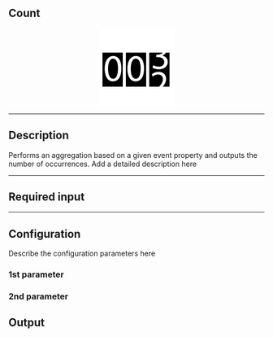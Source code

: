 <!--

  Copyright 2018 FZI Forschungszentrum Informatik

  Licensed under the Apache License, Version 2.0 (the "License");
  you may not use this file except in compliance with the License.
  You may obtain a copy of the License at

      http://www.apache.org/licenses/LICENSE-2.0

  Unless required by applicable law or agreed to in writing, software
  distributed under the License is distributed on an "AS IS" BASIS,
  WITHOUT WARRANTIES OR CONDITIONS OF ANY KIND, either express or implied.
  See the License for the specific language governing permissions and
  limitations under the License.

-->

## Count

<p align="center"> 
    <img src="icon.png" width="150px;" class="pe-image-documentation"/>
</p>

***

## Description

Performs an aggregation based on a given event property and outputs the number of occurrences.
Add a detailed description here

***

## Required input


***

## Configuration

Describe the configuration parameters here

### 1st parameter


### 2nd parameter

## Output